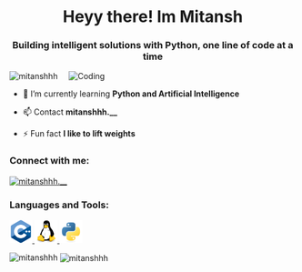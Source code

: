 <p align="center">
</p>

<h1 align="center">Heyy there! Im Mitansh</h1>
<h3 align="center">Building intelligent solutions with Python, one line of code at a time</h3>
<img align="right" alt="Coding" width="400" src="https://user-images.githubusercontent.com/74038190/219925470-37670a3b-c3e2-4af7-b468-673c6dd99d16.png">

<p align="left"> <img src="https://komarev.com/ghpvc/?username=mitanshhh&label=Profile%20views&color=0e75b6&style=flat" alt="mitanshhh" /> </p>

- 🌱 I’m currently learning **Python and Artificial Intelligence**

- 📫 Contact **mitanshhh.__**

- ⚡ Fun fact **I like to lift weights**

<h3 align="left">Connect with me:</h3>
<p align="left">
<a href="https://instagram.com/mitanshhh.__" target="blank"><img align="center" src="https://raw.githubusercontent.com/rahuldkjain/github-profile-readme-generator/master/src/images/icons/Social/instagram.svg" alt="mitanshhh.__" height="30" width="40" /></a>
</p>

<h3 align="left">Languages and Tools:</h3>
<p align="left"> <a href="https://www.w3schools.com/cpp/" target="_blank" rel="noreferrer"> <img src="https://raw.githubusercontent.com/devicons/devicon/master/icons/cplusplus/cplusplus-original.svg" alt="cplusplus" width="40" height="40"/> </a> <a href="https://www.linux.org/" target="_blank" rel="noreferrer"> <img src="https://raw.githubusercontent.com/devicons/devicon/master/icons/linux/linux-original.svg" alt="linux" width="40" height="40"/> </a> <a href="https://www.python.org" target="_blank" rel="noreferrer"> <img src="https://raw.githubusercontent.com/devicons/devicon/master/icons/python/python-original.svg" alt="python" width="40" height="40"/> </a> </p>

<p><img align="left" src="https://github-readme-stats.vercel.app/api/top-langs?username=mitanshhh&show_icons=true&locale=en&layout=compact" alt="mitanshhh" /></p>

<p>&nbsp;<img align="center" src="https://github-readme-stats.vercel.app/api?username=mitanshhh&show_icons=true&locale=en" alt="mitanshhh" /></p>
